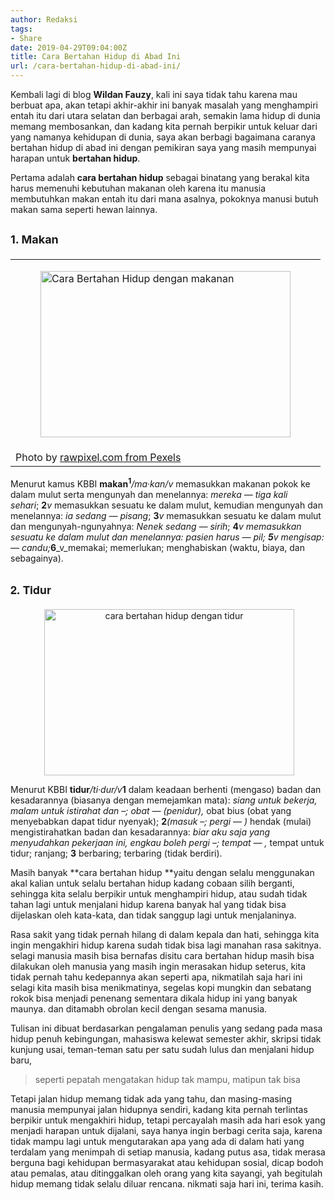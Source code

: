 ```yaml
---
author: Redaksi
tags:
- Share
date: 2019-04-29T09:04:00Z
title: Cara Bertahan Hidup di Abad Ini
url: /cara-bertahan-hidup-di-abad-ini/
---
```


Kembali lagi di blog **Wildan Fauzy**, kali ini saya tidak tahu karena mau berbuat apa, akan tetapi akhir-akhir ini banyak masalah yang menghampiri entah itu dari utara selatan dan berbagai arah, semakin lama hidup di dunia memang membosankan, dan kadang kita pernah berpikir untuk keluar dari yang namanya kehidupan di dunia, saya akan berbagi bagaimana caranya bertahan hidup di abad ini dengan pemikiran saya yang masih mempunyai harapan untuk **bertahan hidup**.

Pertama adalah **cara bertahan hidup** sebagai binatang yang berakal kita harus memenuhi kebutuhan makanan oleh karena itu manusia membutuhkan makan entah itu dari mana asalnya, pokoknya manusi butuh makan sama seperti hewan lainnya.

## <span style="font-size:large;">1. Makan</span><figure class="wp-block-table aligncenter">

<table>
  <tr>
    <td class="has-text-align-center" data-align="center">
      <figure><a style="margin-left:auto;margin-right:auto;" href="https://wildanfauzyart.files.wordpress.com/2020/04/61cd0-celebrate-celebration-cheers-1268558.jpg" class="rank-math-link"><img loading="lazy" title="Cara Bertahan Hidup dengan makanan" width="400" height="266" border="0" src="https://wildanfauzyart.files.wordpress.com/2020/04/61cd0-celebrate-celebration-cheers-1268558.jpg?w=300&#038;h=200&#038;resize=400%2C266" alt="Cara Bertahan Hidup dengan makanan" data-recalc-dims="1" /></a></figure>
    </td>
  </tr>
  
  <tr>
    <td class="has-text-align-center" data-align="center">
      Photo by&nbsp;<a href="https://www.pexels.com/@rawpixel?utm_content=attributionCopyText&utm_medium=referral&utm_source=pexels" class="rank-math-link">rawpixel.com&nbsp;from&nbsp;Pexels</a>
    </td>
  </tr>
</table></figure> 

<span style="font-family:inherit;">Menurut kamus KBBI&nbsp;</span>**makan<sup>1</sup>**_/ma·kan/v_&nbsp;memasukkan makanan pokok ke dalam mulut serta mengunyah dan menelannya:&nbsp;_mereka &#8212; tiga kali sehari_;&nbsp;**2**_v_&nbsp;memasukkan sesuatu ke dalam mulut, kemudian mengunyah dan menelannya:&nbsp;_ia sedang &#8212; pisang_;&nbsp;**3**_v_&nbsp;memasukkan sesuatu ke dalam mulut dan mengunyah-ngunyahnya:&nbsp;_Nenek sedang &#8212; sirih_;&nbsp;**4**_v&nbsp;_memasukkan sesuatu ke dalam mulut dan menelannya:&nbsp;_pasien harus &#8212; pil;&nbsp;_**5**_v_&nbsp;mengisap: &#8212;_&nbsp;candu;_**6**_v_memakai; memerlukan; menghabiskan (waktu, biaya, dan sebagainya).

## <span style="font-family:'helvetica neue' , 'helvetica' , 'arial' , sans-serif;"><span style="font-size:large;">2. Tidur</span></span>

<div style="clear:both;text-align:center;">
  <figure><a style="margin-left:1em;margin-right:1em;" href="https://wildanfauzyart.files.wordpress.com/2020/04/fceab-animal-cat-face-close-up-416160.jpg"><img loading="lazy" class="aligncenter" title="cara bertahan hidup dengan tidur" src="https://wildanfauzyart.files.wordpress.com/2020/04/fceab-animal-cat-face-close-up-416160.jpg?w=300&#038;h=200&#038;resize=400%2C266" alt="cara bertahan hidup dengan tidur" width="400" height="266" border="0" data-recalc-dims="1" /></a></figure>
</div>

Menurut KBBI&nbsp;**tidur**_/ti·dur/v_**1**&nbsp;dalam keadaan berhenti (mengaso) badan dan kesadarannya (biasanya dengan memejamkan mata):&nbsp;_siang untuk bekerja, malam untuk istirahat dan &#8211;; obat &#8212; (penidur),_&nbsp;obat bius (obat yang menyebabkan dapat tidur nyenyak);&nbsp;**2**_(masuk &#8211;; pergi &#8212; )_&nbsp;hendak (mulai) mengistirahatkan badan dan kesadarannya:&nbsp;_biar aku saja yang menyudahkan pekerjaan ini, engkau boleh pergi &#8211;; tempat &#8212; ,_&nbsp;tempat untuk tidur; ranjang;&nbsp;**3**&nbsp;berbaring; terbaring (tidak berdiri).

Masih banyak&nbsp;**cara bertahan hidup&nbsp;**yaitu dengan selalu menggunakan akal kalian untuk selalu bertahan hidup kadang cobaan silih berganti, sehingga kita selalu berpikir untuk menghampiri hidup, atau sudah tidak tahan lagi untuk menjalani hidup karena banyak hal yang tidak bisa dijelaskan oleh kata-kata, dan tidak sanggup lagi untuk menjalaninya.

Rasa sakit yang tidak pernah hilang di dalam kepala dan hati, sehingga kita ingin mengakhiri hidup karena sudah tidak bisa lagi manahan rasa sakitnya. selagi manusia masih bisa bernafas disitu cara bertahan hidup masih bisa dilakukan oleh manusia yang masih ingin merasakan hidup seterus, kita tidak pernah tahu kedepannya akan seperti apa, nikmatilah saja hari ini selagi kita masih bisa menikmatinya, segelas kopi mungkin dan sebatang rokok bisa menjadi penenang sementara dikala hidup ini yang banyak maunya. dan ditamabh obrolan kecil dengan sesama manusia.

Tulisan ini dibuat berdasarkan pengalaman penulis yang sedang pada masa hidup penuh kebingungan, mahasiswa kelewat semester akhir, skripsi tidak kunjung usai, teman-teman satu per satu sudah lulus dan menjalani hidup baru,&nbsp;

<blockquote class="wp-block-quote">
  <p>
    seperti pepatah mengatakan hidup tak mampu, matipun tak bisa
  </p>
</blockquote>

Tetapi jalan hidup memang tidak ada yang tahu, dan masing-masing manusia mempunyai jalan hidupnya sendiri, kadang kita pernah terlintas berpikir untuk mengakhiri hidup, tetapi percayalah masih ada hari esok yang menjadi harapan untuk dijalani, saya hanya ingin berbagi cerita saja, karena tidak mampu lagi untuk mengutarakan apa yang ada di dalam hati yang terdalam yang menimpah di setiap manusia, kadang putus asa, tidak merasa berguna bagi kehidupan bermasyarakat atau kehidupan sosial, dicap bodoh atau pemalas, atau ditinggalkan oleh orang yang kita sayangi, yah begitulah hidup memang tidak selalu diluar rencana. nikmati saja hari ini, terima kasih.